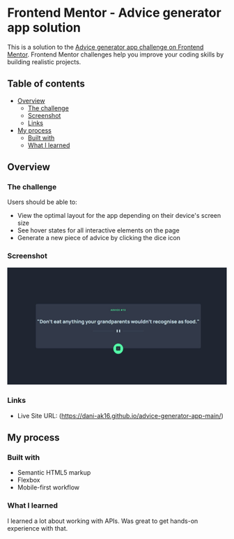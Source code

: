 # Frontend Mentor - Advice generator app solution

This is a solution to the [Advice generator app challenge on Frontend Mentor](https://www.frontendmentor.io/challenges/advice-generator-app-QdUG-13db). Frontend Mentor challenges help you improve your coding skills by building realistic projects.

## Table of contents

- [Overview](#overview)
  - [The challenge](#the-challenge)
  - [Screenshot](#screenshot)
  - [Links](#links)
- [My process](#my-process)
  - [Built with](#built-with)
  - [What I learned](#what-i-learned)
## Overview

### The challenge

Users should be able to:

- View the optimal layout for the app depending on their device's screen size
- See hover states for all interactive elements on the page
- Generate a new piece of advice by clicking the dice icon

### Screenshot

![](./Web%20capture_1-7-2024_152424_127.0.0.1.jpeg)

### Links

- Live Site URL: (https://dani-ak16.github.io/advice-generator-app-main/)

## My process

### Built with

- Semantic HTML5 markup
- Flexbox
- Mobile-first workflow

### What I learned

I learned a lot about working with APIs. Was great to get hands-on experience with that.
